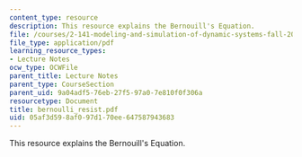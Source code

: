 ```yaml
---
content_type: resource
description: This resource explains the Bernouill's Equation.
file: /courses/2-141-modeling-and-simulation-of-dynamic-systems-fall-2006/05af3d598af097d170ee647587943683_bernoulli_resist.pdf
file_type: application/pdf
learning_resource_types:
- Lecture Notes
ocw_type: OCWFile
parent_title: Lecture Notes
parent_type: CourseSection
parent_uid: 9a04adf5-76eb-27f5-97a0-7e810f0f306a
resourcetype: Document
title: bernoulli_resist.pdf
uid: 05af3d59-8af0-97d1-70ee-647587943683
---
```

This resource explains the Bernouill's Equation.

